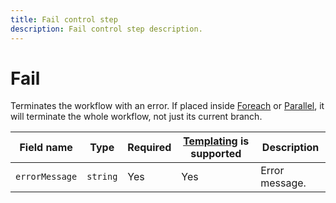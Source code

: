 ```yaml
---
title: Fail control step
description: Fail control step description.
---
```


# Fail

Terminates the workflow with an error. If placed inside [Foreach](foreach.md) or [Parallel](parallel.md), it will terminate the whole workflow, not just its current branch.

Field name | Type | Required | [Templating](../../templating.md) is supported | Description
--- | --- | --- | --- | ---
`errorMessage` | `string` | Yes | Yes | Error message.

